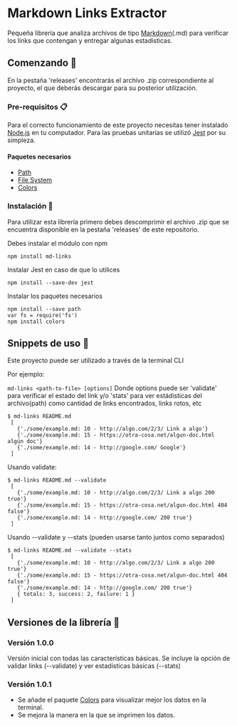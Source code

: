 # Markdown Links Extractor

Pequeña librería que analiza archivos de tipo [Markdown](https://es.wikipedia.org/wiki/Markdown)(.md) para verificar los links que contengan y entregar algunas estadísticas.

## Comenzando 🚀

En la pestaña 'releases' encontrarás el archivo .zip correspondiente al proyecto, el que deberás descargar para su posterior utilización.

### Pre-requisitos 📋

Para el correcto funcionamiento de este proyecto necesitas tener instalado [Node.js](https://nodejs.org/) en tu computador. Para las pruebas unitarias se utilizó [Jest](https://jestjs.io/) por su simpleza.

#### Paquetes necesarios 

- [Path](https://nodejs.org/api/path.html)
- [File System](https://nodejs.org/api/fs.html)
- [Colors](https://www.npmjs.com/package/colors)

### Instalación 🔧

Para utilizar esta librería primero debes descomprimir el archivo .zip que se encuentra disponible en la pestaña 'releases' de este repositorio.

Debes instalar el módulo con npm

```
npm install md-links
```

Instalar Jest en caso de que lo utilices

```
npm install --save-dev jest
```
Instalar los paquetes necesarios

```
npm install --save path
var fs = require('fs')
npm install colors
```

## Snippets de uso 🎁

Este proyecto puede ser utilizado a través de la terminal CLI

Por ejemplo:

`md-links <path-to-file> [options]`
Donde options puede ser 'validate' para verificar el estado del link y/o 'stats' para ver estádisticas del archivo(path) como cantidad de links encontrados, links rotos, etc 

```
$ md-links README.md
 [
   {'./some/example.md: 10 - http://algo.com/2/3/ Link a algo'}
   {'./some/example.md: 15 - https://otra-cosa.net/algun-doc.html algún doc'}
   {'./some/example.md: 14 - http://google.com/ Google'}
 ]
```
Usando validate:

```
$ md-links README.md --validate
 [
   {'./some/example.md: 10 - http://algo.com/2/3/ Link a algo 200 true'}
   {'./some/example.md: 15 - https://otra-cosa.net/algun-doc.html 404 false'}
   {'./some/example.md: 14 - http://google.com/ 200 true'}
 ]
```

Usando --validate y --stats (pueden usarse tanto juntos como separados)
```
$ md-links README.md --validate --stats
 [
   {'./some/example.md: 10 - http://algo.com/2/3/ Link a algo 200 true'}
   {'./some/example.md: 15 - https://otra-cosa.net/algun-doc.html 404 false'}
   {'./some/example.md: 14 - http://google.com/ 200 true'}
   { totals: 3, success: 2, failure: 1 }
 ]
```
## Versiones de la librería 📄

### Versión 1.0.0
Versión inicial con todas las características básicas. Se incluye la opción de validar links (--validate) y ver estadísticas básicas (--stats)
### Versión 1.0.1
- Se añade el paquete [Colors](https://www.npmjs.com/package/colors) para visualizar mejor los datos en la terminal.
- Se mejora la manera en la que se imprimen los datos.

